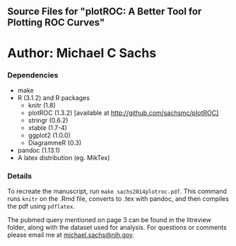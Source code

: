 Source Files for "plotROC: A Better Tool for Plotting ROC Curves"
--------------------
Author: Michael C Sachs
====================
### Dependencies

- make
- R (3.1.2) and R packages
	+ knitr (1.8)
	+ plotROC (1.3.2) [available at http://github.com/sachsmc/plotROC]
	+ stringr (0.6.2)
	+ xtable (1.7-4)
	+ ggplot2 (1.0.0)
	+ DiagrammeR (0.3)
- pandoc (1.13.1)
- A latex distribution (eg. MikTex)

### Details

To recreate the manuscript, run `make sachs2014plotroc.pdf`. This command runs `knitr` on the .Rmd file, converts to .tex with pandoc, and then compiles the pdf using `pdflatex`. 

The pubmed query mentioned on page 3 can be found in the litreview folder, along with the dataset used for analysis. For questions or comments please email me at michael.sachs@nih.gov. 